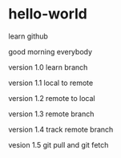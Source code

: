 # hello-world
learn github



good morning everybody


version 1.0
learn branch

version 1.1
local to remote

version 1.2
remote to local

version 1.3
remote branch

version 1.4
track remote branch

vesion 1.5
git pull and git fetch


